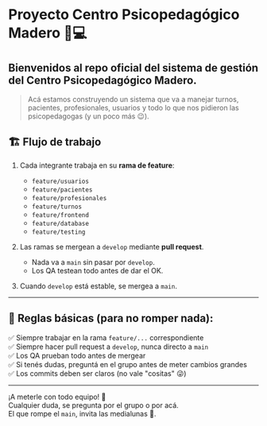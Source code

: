 # Proyecto Centro Psicopedagógico Madero 🧠💻

## Bienvenidos al repo oficial del sistema de gestión del Centro Psicopedagógico Madero.

> Acá estamos construyendo un sistema que va a manejar turnos, pacientes, profesionales, usuarios y todo lo que nos pidieron las psicopedagogas (y un poco más 😉).

## 🏗️ Flujo de trabajo

1. Cada integrante trabaja en su **rama de feature**:
    - `feature/usuarios`
    - `feature/pacientes`
    - `feature/profesionales`
    - `feature/turnos`
    - `feature/frontend`
    - `feature/database`
    - `feature/testing`

2. Las ramas se mergean a `develop` mediante **pull request**.
    - Nada va a `main` sin pasar por `develop`.
    - Los QA testean todo antes de dar el OK.

3. Cuando `develop` está estable, se mergea a `main`.

---

## 🚦 Reglas básicas (para no romper nada):

✅ Siempre trabajar en la rama `feature/...` correspondiente  
✅ Siempre hacer pull request a `develop`, nunca directo a `main`  
✅ Los QA prueban todo antes de mergear  
✅ Si tenés dudas, preguntá en el grupo antes de meter cambios grandes  
✅ Los commits deben ser claros (no vale "cositas" 😜)

---

¡A meterle con todo equipo! 🚀  
Cualquier duda, se pregunta por el grupo o por acá.  
El que rompe el `main`, invita las medialunas 🥐.
